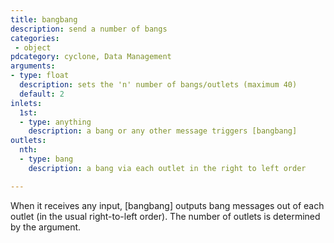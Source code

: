 ```yaml
---
title: bangbang
description: send a number of bangs
categories:
 - object
pdcategory: cyclone, Data Management
arguments:
- type: float
  description: sets the 'n' number of bangs/outlets (maximum 40)
  default: 2
inlets:
  1st:
  - type: anything
    description: a bang or any other message triggers [bangbang]
outlets:
  nth:
  - type: bang
    description: a bang via each outlet in the right to left order

---
```


When it receives any input, [bangbang] outputs bang messages out of each outlet (in the usual right-to-left order). The number of outlets is determined by the argument.
